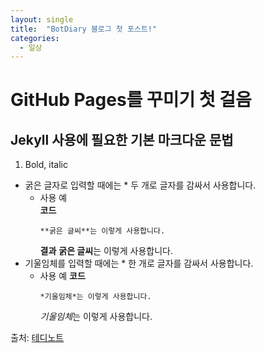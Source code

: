 ```yaml
---
layout: single
title:  "BotDiary 블로그 첫 포스트!"
categories:
  - 일상
---
```


# GitHub Pages를 꾸미기 첫 걸음

## Jekyll 사용에 필요한 기본 마크다운 문법

1. Bold, italic
* 굵은 글자로 입력할 때에는 * 두 개로 글자를 감싸서 사용합니다.
  - 사용 예  
      **코드**
      ```
      **굵은 글씨**는 이렇게 사용합니다.
      ```
      **결과**
      **굵은 글씨**는 이렇게 사용합니다.
* 기울임체를 입력할 때에는 * 한 개로 글자를 감싸서 사용합니다.
  - 사용 예
      **코드**
      ```
      *기울임체*는 이렇게 사용합니다.
      ```
      *기울임체*는 이렇게 사용합니다.


출처: [테디노트](https://teddylee777.github.io/jekyll/Jekyll-%EC%82%AC%EC%9A%A9%EC%9D%84-%EC%9C%84%ED%95%9C-markdown-%EB%AC%B8%EB%B2%95)
